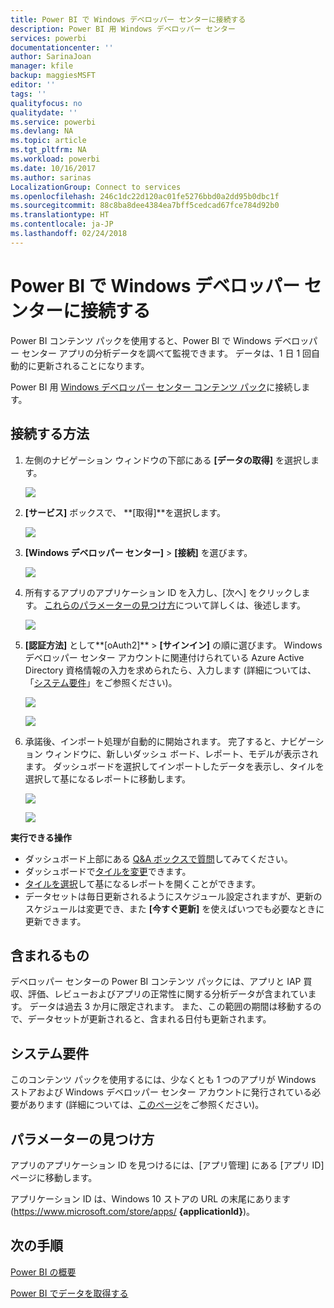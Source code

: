 ```yaml
---
title: Power BI で Windows デベロッパー センターに接続する
description: Power BI 用 Windows デベロッパー センター
services: powerbi
documentationcenter: ''
author: SarinaJoan
manager: kfile
backup: maggiesMSFT
editor: ''
tags: ''
qualityfocus: no
qualitydate: ''
ms.service: powerbi
ms.devlang: NA
ms.topic: article
ms.tgt_pltfrm: NA
ms.workload: powerbi
ms.date: 10/16/2017
ms.author: sarinas
LocalizationGroup: Connect to services
ms.openlocfilehash: 246c1dc22d120ac01fe5276bbd0a2dd95b0dbc1f
ms.sourcegitcommit: 88c8ba8dee4384ea7bff5cedcad67fce784d92b0
ms.translationtype: HT
ms.contentlocale: ja-JP
ms.lasthandoff: 02/24/2018
---
```

# <a name="connect-to-windows-dev-center-with-power-bi"></a>Power BI で Windows デベロッパー センターに接続する
Power BI コンテンツ パックを使用すると、Power BI で Windows デベロッパー センター アプリの分析データを調べて監視できます。 データは、1 日 1 回自動的に更新されることになります。

Power BI 用 [Windows デベロッパー センター コンテンツ パック](https://app.powerbi.com/getdata/services/devcenter)に接続します。

## <a name="how-to-connect"></a>接続する方法
1. 左側のナビゲーション ウィンドウの下部にある **[データの取得]** を選択します。
   
   ![](media/service-connect-to-windows-dev-center/getdata.png)
2. **[サービス]** ボックスで、 **[取得]**を選択します。
   
   ![](media/service-connect-to-windows-dev-center/services.png)
3. **[Windows デベロッパー センター]** \> **[接続]** を選びます。
   
   ![](media/service-connect-to-windows-dev-center/windowsdev.png)
4. 所有するアプリのアプリケーション ID を入力し、[次へ] をクリックします。 [これらのパラメーターの見つけ方](#FindingParams)について詳しくは、後述します。
   
   ![](media/service-connect-to-windows-dev-center/params.png)
5. **[認証方法]** として**[oAuth2]** \> **[サインイン]** の順に選びます。 Windows デベロッパー センター アカウントに関連付けられている Azure Active Directory 資格情報の入力を求められたら、入力します (詳細については、「[システム要件](#Requirements)」をご参照ください)。
   
    ![](media/service-connect-to-windows-dev-center/creds.png)
   
    ![](media/service-connect-to-windows-dev-center/creds2.png)
6. 承諾後、インポート処理が自動的に開始されます。 完了すると、ナビゲーション ウィンドウに、新しいダッシュ ボード、レポート、モデルが表示されます。 ダッシュボードを選択してインポートしたデータを表示し、タイルを選択して基になるレポートに移動します。
   
    ![](media/service-connect-to-windows-dev-center/dashboard.png)
   
    ![](media/service-connect-to-windows-dev-center/report.png)

**実行できる操作**

* ダッシュボード上部にある [Q&A ボックスで質問](power-bi-q-and-a.md)してみてください。
* ダッシュボードで[タイルを変更](service-dashboard-edit-tile.md)できます。
* [タイルを選択](service-dashboard-tiles.md)して基になるレポートを開くことができます。
* データセットは毎日更新されるようにスケジュール設定されますが、更新のスケジュールは変更でき、また **[今すぐ更新]** を使えばいつでも必要なときに更新できます。

## <a name="whats-included"></a>含まれるもの
デベロッパー センターの Power BI コンテンツ パックには、アプリと IAP 買収、評価、レビューおよびアプリの正常性に関する分析データが含まれています。 データは過去 3 か月に限定されます。 また、この範囲の期間は移動するので、データセットが更新されると、含まれる日付も更新されます。

<a name="Requirements"></a>

## <a name="system-requirements"></a>システム要件
このコンテンツ パックを使用するには、少なくとも 1 つのアプリが Windows ストアおよび Windows デベロッパー センター アカウントに発行されている必要があります (詳細については、[このページ](https://msdn.microsoft.com/windows/uwp/publish/manage-account-users)をご参照ください)。

<a name="FindingParams"></a>

## <a name="finding-parameters"></a>パラメーターの見つけ方
アプリのアプリケーション ID を見つけるには、[アプリ管理] にある [アプリ ID] ページに移動します。

アプリケーション ID は、Windows 10 ストアの URL の末尾にあります (https://www.microsoft.com/store/apps/ **{applicationId}**)。

## <a name="next-steps"></a>次の手順
[Power BI の概要](service-get-started.md)

[Power BI でデータを取得する](service-get-data.md)

